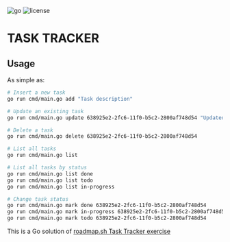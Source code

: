 ![go](https://img.shields.io/github/go-mod/go-version/kerunaru/task-tracker) ![license](https://img.shields.io/github/license/kerunaru/task-tracker)

# TASK TRACKER

## Usage

As simple as:

```bash
# Insert a new task
go run cmd/main.go add "Task description"

# Update an existing task
go run cmd/main.go update 638925e2-2fc6-11f0-b5c2-2800af748d54 "Updated task description"

# Delete a task
go run cmd/main.go delete 638925e2-2fc6-11f0-b5c2-2800af748d54

# List all tasks
go run cmd/main.go list

# List all tasks by status
go run cmd/main.go list done
go run cmd/main.go list todo
go run cmd/main.go list in-progress

# Change task status
go run cmd/main.go mark done 638925e2-2fc6-11f0-b5c2-2800af748d54
go run cmd/main.go mark in-progress 638925e2-2fc6-11f0-b5c2-2800af748d54
go run cmd/main.go mark todo 638925e2-2fc6-11f0-b5c2-2800af748d54
```

This is a Go solution of [roadmap.sh Task Tracker exercise](https://roadmap.sh/projects/task-tracker)
